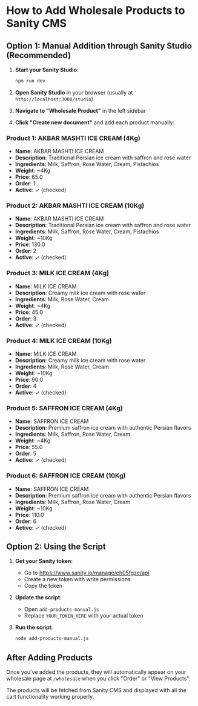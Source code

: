 # How to Add Wholesale Products to Sanity CMS

## Option 1: Manual Addition through Sanity Studio (Recommended)

1. **Start your Sanity Studio**:

   ```bash
   npm run dev
   ```

2. **Open Sanity Studio** in your browser (usually at `http://localhost:3000/studio`)

3. **Navigate to "Wholesale Product"** in the left sidebar

4. **Click "Create new document"** and add each product manually:

### Product 1: AKBAR MASHTI ICE CREAM (4Kg)

- **Name**: AKBAR MASHTI ICE CREAM
- **Description**: Traditional Persian ice cream with saffron and rose water
- **Ingredients**: Milk, Saffron, Rose Water, Cream, Pistachios
- **Weight**: ~4Kg
- **Price**: 65.0
- **Order**: 1
- **Active**: ✓ (checked)

### Product 2: AKBAR MASHTI ICE CREAM (10Kg)

- **Name**: AKBAR MASHTI ICE CREAM
- **Description**: Traditional Persian ice cream with saffron and rose water
- **Ingredients**: Milk, Saffron, Rose Water, Cream, Pistachios
- **Weight**: ~10Kg
- **Price**: 130.0
- **Order**: 2
- **Active**: ✓ (checked)

### Product 3: MILK ICE CREAM (4Kg)

- **Name**: MILK ICE CREAM
- **Description**: Creamy milk ice cream with rose water
- **Ingredients**: Milk, Rose Water, Cream
- **Weight**: ~4Kg
- **Price**: 45.0
- **Order**: 3
- **Active**: ✓ (checked)

### Product 4: MILK ICE CREAM (10Kg)

- **Name**: MILK ICE CREAM
- **Description**: Creamy milk ice cream with rose water
- **Ingredients**: Milk, Rose Water, Cream
- **Weight**: ~10Kg
- **Price**: 90.0
- **Order**: 4
- **Active**: ✓ (checked)

### Product 5: SAFFRON ICE CREAM (4Kg)

- **Name**: SAFFRON ICE CREAM
- **Description**: Premium saffron ice cream with authentic Persian flavors
- **Ingredients**: Milk, Saffron, Rose Water, Cream
- **Weight**: ~4Kg
- **Price**: 55.0
- **Order**: 5
- **Active**: ✓ (checked)

### Product 6: SAFFRON ICE CREAM (10Kg)

- **Name**: SAFFRON ICE CREAM
- **Description**: Premium saffron ice cream with authentic Persian flavors
- **Ingredients**: Milk, Saffron, Rose Water, Cream
- **Weight**: ~10Kg
- **Price**: 110.0
- **Order**: 6
- **Active**: ✓ (checked)

## Option 2: Using the Script

1. **Get your Sanity token**:
   - Go to https://www.sanity.io/manage/eh05fgze/api
   - Create a new token with write permissions
   - Copy the token

2. **Update the script**:
   - Open `add-products-manual.js`
   - Replace `YOUR_TOKEN_HERE` with your actual token

3. **Run the script**:
   ```bash
   node add-products-manual.js
   ```

## After Adding Products

Once you've added the products, they will automatically appear on your wholesale page at `/wholesale` when you click "Order" or "View Products".

The products will be fetched from Sanity CMS and displayed with all the cart functionality working properly.
